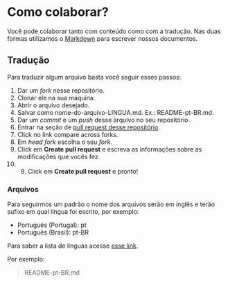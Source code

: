 # Como colaborar?

Você pode colaborar tanto com conteúdo como com a tradução. Nas duas formas utilizamos o [Markdown](https://pt.wikipedia.org/wiki/Markdown) para escrever nossos documentos.


## Tradução

Para traduzir algum arquivo basta você seguir esses passos:

1. Dar um *fork* nesse repositório.
2. Clonar ele na sua máquina.
3. Abrir o arquivo desejado.
4. Salvar como nome-do-arquivo-LINGUA.md. Ex.: README-pt-BR.md.
5. Dar um *commit* e um *push* desse arquivo no seu repositório.
6. Entrar na seção de [pull request desse repositório](https://github.com/Webschool-io/js4girls/pulls).
7. Click no link compare across forks.
8. Em *head fork* escolha o seu *fork*.
9. Click em **Create pull request** e escreva as informações sobre as modificações que vocês fez.
10. 9. Click em **Create pull request** e pronto!

### Arquivos

Para seguirmos um padrão o nome dos arquivos serão em inglês e terão sufixo em qual língua foi escrito, por exemplo:

- Português (Portugal): pt
- Português (Brasil): pt-BR

Para saber a lista de línguas acesse [esse link](https://pt.wikipedia.org/wiki/ISO_639).

Por exemplo:

> README-pt-BR.md